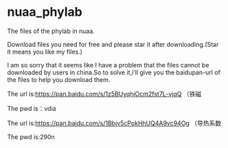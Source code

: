 # nuaa_phylab
The files of the phylab in nuaa.

Download files you need for free and please star it after downloading.(Star it means you like my files.)

I am so sorry that it seems like I have a problem that the files cannot be downloaded by users in china.So to solve it,i'll give you the baidupan-url of the files to help you download them. 

The url is:https://pan.baidu.com/s/1z5BUyqhjOcm2fst7L-vjqQ     （铁磁

The pwd is：vdia 

The url is:https://pan.baidu.com/s/1Bbiv5cPokHhUQ4A9vc94Og     （导热系数

The pwd is:290n 
